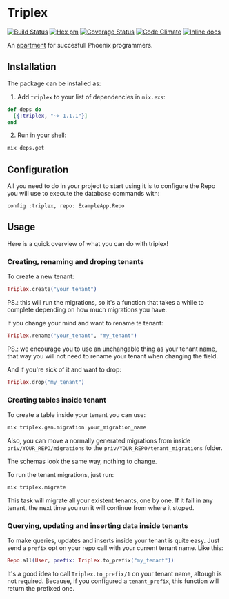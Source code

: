 # Triplex

[![Build Status](https://travis-ci.org/ateliware/triplex.svg?branch=master)](https://travis-ci.org/ateliware/triplex)
[![Hex pm](http://img.shields.io/hexpm/v/triplex.svg?style=flat)](https://hex.pm/packages/triplex)
[![Coverage Status](https://coveralls.io/repos/github/ateliware/triplex/badge.svg)](https://coveralls.io/github/ateliware/triplex)
[![Code Climate](https://img.shields.io/codeclimate/github/ateliware/triplex.svg)](https://codeclimate.com/github/ateliware/triplex)
[![Inline docs](http://inch-ci.org/github/ateliware/triplex.svg?branch=master&style=flat)](http://inch-ci.org/github/ateliware/triplex)

An [apartment](https://github.com/influitive/apartment) for succesfull Phoenix
programmers.

## Installation

The package can be installed as:

1. Add `triplex` to your list of dependencies in `mix.exs`:

```elixir
def deps do
  [{:triplex, "~> 1.1.1"}]
end
```

2. Run in your shell:

```bash
mix deps.get
```

## Configuration

All you need to do in your project to start using it is to configure the Repo
you will use to execute the database commands with:

    config :triplex, repo: ExampleApp.Repo

## Usage

Here is a quick overview of what you can do with triplex!

### Creating, renaming and droping tenants

To create a new tenant:

```elixir
Triplex.create("your_tenant")
```

PS.: this will run the migrations, so it's a function that takes a while to
complete depending on how much migrations you have.

If you change your mind and want to rename te tenant:

```elixir
Triplex.rename("your_tenant", "my_tenant")
```

PS.: we encourage you to use an unchangable thing as your tenant name, that
way you will not need to rename your tenant when changing the field.

And if you're sick of it and want to drop:

```elixir
Triplex.drop("my_tenant")
```

### Creating tables inside tenant

To create a table inside your tenant you can use:

```bash
mix triplex.gen.migration your_migration_name
```

Also, you can move a normally generated migrations from inside
`priv/YOUR_REPO/migrations` to the `priv/YOUR_REPO/tenant_migrations`
folder.

The schemas look the same way, nothing to change.

To run the tenant migrations, just run:

```bash
mix triplex.migrate
```

This task will migrate all your existent tenants, one by one. If it
fail in any tenant, the next time you run it will continue from where
it stoped.

### Querying, updating and inserting data inside tenants

To make queries, updates and inserts inside your tenant is quite easy.
Just send a `prefix` opt on your repo call with your current tenant name.
Like this:

```elixir
Repo.all(User, prefix: Triplex.to_prefix("my_tenant"))
```

It's a good idea to call `Triplex.to_prefix/1` on your tenant name, altough is
not required. Because, if you configured a `tenant_prefix`, this function will
return the prefixed one.
